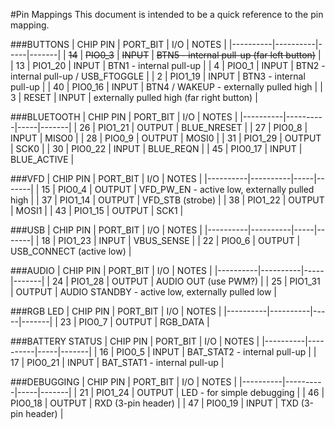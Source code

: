 #Pin Mappings
This document is intended to be a quick reference to the pin mapping.

###BUTTONS
| CHIP PIN | PORT_BIT | I/O | NOTES |
|----------|----------|-----|-------|
| ~~14~~ | ~~PIO0_3~~ | ~~INPUT~~ | ~~BTN5 - internal pull-up (far left button)~~ |
| 13 | PIO1_20 | INPUT | BTN1 - internal pull-up |
| 4  | PIO0_1 | INPUT | BTN2 - internal pull-up / USB_FTOGGLE |
| 2  | PIO1_19 | INPUT | BTN3 - internal pull-up |
| 40 | PIO0_16 | INPUT | BTN4 / WAKEUP - externally pulled high |
| 3  | RESET | INPUT | externally pulled high (far right button) |

###BLUETOOTH
| CHIP PIN | PORT_BIT | I/O | NOTES |
|----------|----------|-----|-------|
| 26 | PIO1_21 | OUTPUT | BLUE_NRESET |
| 27 | PIO0_8  | INPUT | MISO0 |
| 28 | PIO0_9 | OUTPUT | MOSI0 |
| 31 | PIO1_29 | OUTPUT | SCK0 |
| 30 | PIO0_22 | INPUT | BLUE_REQN |
| 45 | PIO0_17 | INPUT | BLUE_ACTIVE |

###VFD
| CHIP PIN | PORT_BIT | I/O | NOTES |
|----------|----------|-----|-------|
| 15 | PIO0_4 | OUTPUT | VFD_PW_EN - active low, externally pulled high |
| 37 | PIO1_14 | OUTPUT | VFD_STB (strobe) |
| 38 | PIO1_22 | OUTPUT | MOSI1 |
| 43 | PIO1_15 | OUTPUT | SCK1 |

###USB
| CHIP PIN | PORT_BIT | I/O | NOTES |
|----------|----------|-----|-------|
| 18 | PIO1_23 | INPUT | VBUS_SENSE |
| 22 | PIO0_6 | OUTPUT | USB_CONNECT (active low) |

###AUDIO
| CHIP PIN | PORT_BIT | I/O | NOTES |
|----------|----------|-----|-------|
| 24 | PIO1_28 | OUTPUT | AUDIO OUT (use PWM?) |
| 25 | PIO1_31 | OUTPUT | AUDIO STANDBY - active low, externally pulled low |

###RGB LED
| CHIP PIN | PORT_BIT | I/O | NOTES |
|----------|----------|-----|-------|
| 23 | PIO0_7 | OUTPUT | RGB_DATA |

###BATTERY STATUS
| CHIP PIN | PORT_BIT | I/O | NOTES |
|----------|----------|-----|-------|
| 16 | PIO0_5 | INPUT | BAT_STAT2 - internal pull-up |
| 17 | PIO0_21 | INPUT | BAT_STAT1 - internal pull-up |

###DEBUGGING
| CHIP PIN | PORT_BIT | I/O | NOTES |
|----------|----------|-----|-------|
| 21 | PIO1_24 | OUTPUT | LED - for simple debugging |
| 46 | PIO0_18 | OUTPUT | RXD (3-pin header) |
| 47 | PIO0_19 | INPUT | TXD	(3-pin header) |
